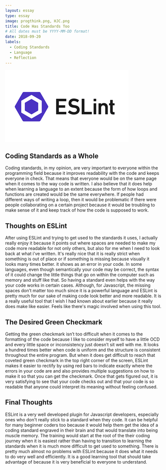 ```yaml
---
layout: essay
type: essay
image: progthink.png, HJC.png
title: Code Has Standards Too
# All dates must be YYYY-MM-DD format!
date: 2018-09-20
labels:
  - Coding Standards
  - Language
  - Reflection
---
```


<img class="ui tiny right spaced image" src="../images/ESLint.jpg" height="233" width="398">
 
<h2>Coding Standards as a Whole</h2>

Coding standards, in my opinion, are very important to everyone within the programming field because it improves readability with the code and keeps everyone in check. That means that everyone would be on the same page when it comes to the way code is written. I also believe that it does help when learning a language to an extent because the form of how loops and functions are created would be the same everywhere. If people had different ways of writing a loop, then it would be problematic if there were people collaborating on a certain project because it would be troubling to make sense of it and keep track of how the code is supposed to work. 
  
<h2>Thoughts on ESLint</h2>

After using ESLint and trying to get used to the standards it uses, I actually really enjoy it because it points out where spaces are needed to make my code more readable for not only others, but also for me when I need to look back at what i've written. It's really nice that it is really strict when something is out of place or if something is missing because visually it looks many times better. it shows as an error in your code. In some languages, even though semantically your code may be correct, the syntax of it could change the little things that go on within the computer such as memory and stuff like that. So having a standard even helps with the way your code works in certain cases. Although, for Javascript, the missing spaces don’t matter too much since it is a powerful language and ESLint is pretty much for our sake of making code look better and more readable. It is a really useful tool that I wish I had known about earlier because it really does make like easier. Feels like there's magic involved when using this tool. 

<h2>The Desired Green Checkmark</h2>

Getting the green checkmark isn’t too difficult when it comes to the formatting of the code because I like to consider myself to have a little OCD and every little space or inconsistency just doesn’t sit well with me. It looks a hundred times better when code is uniform and the structure is consistent throughout the entire program. But when it does get difficult to reach that coveted green checkmark in the top right corner of the screen, ESLint makes it easier to rectify by using red bars to indicate exactly where the errors in your code are and also provides multiple suggestions on how to make it so that you can get the checkmark. Once that gets figured out, it is very satisfying to see that your code checks out and that your code is so readable that anyone could interpret its meaning without feeling confused. 

<h2>Final Thoughts</h2>

ESLint is a very well developed plugin for Javascript developers, especially ones who don't really stick to a standard when they code. It can be helpful for many beginner coders too because it would help them get the idea of a coding standard engraved in their brain and that would translate into being muscle memory. The training would start at the root of the their coding journey when it is easiest rather than having to transition to learning the standards when it is much more difficult to get used to something. There is pretty much almost no problems with ESLint because it does what it needs to do very well and efficiently. It is a good learning tool that should take advantage of because it is very beneficial to everyone to understand. 
